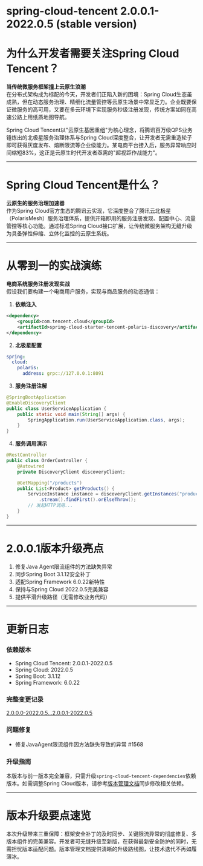 # spring-cloud-tencent 2.0.0.1-2022.0.5 (stable version)
# 为什么开发者需要关注Spring Cloud Tencent？

**当传统微服务框架撞上云原生浪潮**  
在分布式架构成为标配的今天，开发者们正陷入新的困境：Spring Cloud生态虽成熟，但在动态服务治理、精细化流量管控等云原生场景中常显乏力。企业既要保证微服务的高可用，又要在多云环境下实现服务秒级注册发现，传统方案如同在高速公路上用纸质地图导航。  

Spring Cloud Tencent以"云原生基因重组"为核心理念，将腾讯百万级QPS业务锤炼出的北极星服务治理体系与Spring Cloud深度整合，让开发者无需重造轮子即可获得灰度发布、熔断限流等企业级能力。某电商平台接入后，服务异常响应时间缩短83%，这正是云原生时代开发者亟需的"超视距作战能力"。

---

# Spring Cloud Tencent是什么？

**云原生的服务治理加速器**  
作为Spring Cloud官方生态的腾讯云实现，它深度整合了腾讯云北极星（PolarisMesh）服务治理体系，提供开箱即用的服务注册发现、配置中心、流量管控等核心功能。通过标准Spring Cloud接口扩展，让传统微服务架构无缝升级为具备弹性伸缩、立体化监控的云原生系统。

---

# 从零到一的实战演练

**电商系统服务注册发现实战**  
假设我们要构建一个电商用户服务，实现与商品服务的动态通信：  

1. **依赖注入**  
```xml
<dependency>
    <groupId>com.tencent.cloud</groupId>
    <artifactId>spring-cloud-starter-tencent-polaris-discovery</artifactId>
</dependency>
```

2. **北极星配置**  
```yaml
spring:
  cloud:
    polaris:
      address: grpc://127.0.0.1:8091
```

3. **服务注册注解**  
```java
@SpringBootApplication
@EnableDiscoveryClient
public class UserServiceApplication {
    public static void main(String[] args) {
        SpringApplication.run(UserServiceApplication.class, args);
    }
}
```

4. **服务调用演示**  
```java
@RestController
public class OrderController {
    @Autowired
    private DiscoveryClient discoveryClient;

    @GetMapping("/products")
    public List<Product> getProducts() {
        ServiceInstance instance = discoveryClient.getInstances("product-service")
            .stream().findFirst().orElseThrow();
        // 发起HTTP调用...
    }
}
```

---

# 2.0.0.1版本升级亮点

1. 修复Java Agent限流组件的方法缺失异常  
2. 同步Spring Boot 3.1.12安全补丁  
3. 适配Spring Framework 6.0.22新特性  
4. 保持与Spring Cloud 2022.0.5完美兼容  
5. 提供平滑升级路径（无需修改业务代码）

---

# 更新日志

### 依赖版本
- Spring Cloud Tencent: 2.0.0.1-2022.0.5  
- Spring Cloud: 2022.0.5  
- Spring Boot: 3.1.12  
- Spring Framework: 6.0.22  

### 完整变更记录
[2.0.0.0-2022.0.5...2.0.0.1-2022.0.5](https://github.com/Tencent/spring-cloud-tencent/compare/2.0.0.0-2022.0.5...2.0.0.1-2022.0.5)

### 问题修复
- 修复JavaAgent限流组件因方法缺失导致的异常 #1568

### 升级指南
本版本与前一版本完全兼容，只需升级`spring-cloud-tencent-dependencies`依赖版本。如需调整Spring Cloud版本，请参考[版本管理文档](https://github.com/Tencent/spring-cloud-tencent/wiki/Spring-Cloud-Tencent-%E7%89%88%E6%9C%AC%E7%AE%A1%E7%90%86)同步修改相关依赖。

---

# 版本升级要点速览

本次升级带来三重保障：框架安全补丁的及时同步、关键限流异常的彻底修复、多版本组件的完美兼容。开发者可无缝升级至新版，在获得最新安全防护的同时，无需担忧版本适配问题。版本管理文档提供清晰的升级路线图，让技术迭代不再如履薄冰。